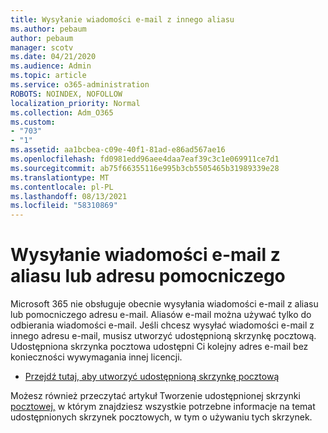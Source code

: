 ```yaml
---
title: Wysyłanie wiadomości e-mail z innego aliasu
ms.author: pebaum
author: pebaum
manager: scotv
ms.date: 04/21/2020
ms.audience: Admin
ms.topic: article
ms.service: o365-administration
ROBOTS: NOINDEX, NOFOLLOW
localization_priority: Normal
ms.collection: Adm_O365
ms.custom:
- "703"
- "1"
ms.assetid: aa1bcbea-c09e-40f1-81ad-e86ad567ae16
ms.openlocfilehash: fd0981edd96aee4daa7eaf39c3c1e069911ce7d1
ms.sourcegitcommit: ab75f66355116e995b3cb5505465b31989339e28
ms.translationtype: MT
ms.contentlocale: pl-PL
ms.lasthandoff: 08/13/2021
ms.locfileid: "58310869"
---
```

# <a name="send-email-from-an-alias-or-secondary-address"></a>Wysyłanie wiadomości e-mail z aliasu lub adresu pomocniczego

Microsoft 365 nie obsługuje obecnie wysyłania wiadomości e-mail z aliasu lub pomocniczego adresu e-mail. Aliasów e-mail można używać tylko do odbierania wiadomości e-mail. Jeśli chcesz wysyłać wiadomości e-mail z innego adresu e-mail, musisz utworzyć udostępnioną skrzynkę pocztową. Udostępniona skrzynka pocztowa udostępni Ci kolejny adres e-mail bez konieczności wywymagania innej licencji.
  
- [Przejdź tutaj, aby utworzyć udostępnioną skrzynkę pocztową](https://portal.office.com/AdminPortal/Home#/AssistedGuide/addemailoptions)

Możesz również przeczytać artykuł Tworzenie udostępnionej skrzynki [pocztowej,](https://docs.microsoft.com/microsoft-365/admin/email/create-a-shared-mailbox) w którym znajdziesz wszystkie potrzebne informacje na temat udostępnionych skrzynek pocztowych, w tym o używaniu tych skrzynek.